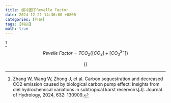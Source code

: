 ```yaml
---
title: 缓冲因子Revelle Factor
date: 2024-12-21 14:36:00 +0800
categories: [科研]
tags: [科研]
math: true
---
```


[^footnote]


$$ Revelle\ Factor = TCO_2  \{ [CO_2]  + [CO_3^{2-}]  \} $$

$$ \{   \} $$

[^footnote]:Zhang W, Wang W, Zhong J, et al. Carbon sequestration and decreased CO2 emission caused by biological carbon pump effect: Insights from diel hydrochemical variations in subtropical karst reservoirs[J]. Journal of Hydrology, 2024, 632: 130909.
